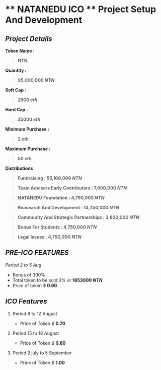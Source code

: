 # ** NATANEDU ICO ** Project Setup And Development

## **_Project Details_**

**Token Name :**

> **NTN**

**Quantity :**

> **95,000,000 _NTN_**

**Soft Cap :**

> **2500 _eth_**

**Hard Cap :**

> **25000 _eth_**

**Minimum Purchase :**

> **2 _eth_**

**Maximum Purchase :**

> **50 _eth_**


**Distributions**

> **Fundraising : 55,100,000 _NTN_**

> **Team Advisors Early Contributors : 7,600,000 _NTN_**

> **NATANEDU Foundation : 4,750,000 _NTN_**

> **Reasearch And Development : 14,250,000 _NTN_**

> **Community And Strategic Partnerships : 3,800,000 _NTN_**

> **Bonus For Students : 4,750,000 _NTN_**

> **Legal Issues : 4,750,000 _NTN_**

## **_PRE-ICO FEATURES_**

_Period 2 to 5 Aug_

* Bonus of 300%
* Total token to be sold _3% or_  **1653000 _NTN_**
* Price of token _$_ **0.60**

## **_ICO Features_**

1.  Period 8 to 12 August

    - Price of Token _$_ **0.70**

2.  Period 15 to 18 August

    - Price of Token _$_ **0.80**

3.  Period 2 july to 5 September
    - Price of Token _$_ **1.00**
